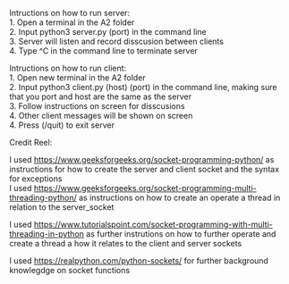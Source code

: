 Intructions on how to run server:<br />
    1. Open a terminal in the A2 folder <br />
    2. Input python3 server.py (port) in the command line <br />
    3. Server will listen and record disscusion between clients <br />
    4. Type ^C in the command line to terminate server<br />

Intructions on how to run client: <br />
    1. Open new terminal in the A2 folder <br />
    2. Input python3 client.py (host) (port) in the command line, making sure that you port and host are the same as the server <br />
    3. Follow instructions on screen for disscusions <br />
    4. Other client messages will be shown on screen <br />
    4. Press (/quit) to exit server <br />

Credit Reel: <br />

I used https://www.geeksforgeeks.org/socket-programming-python/ as instructions for how to create the server and client socket and the syntax for exceptions <br />
I used https://www.geeksforgeeks.org/socket-programming-multi-threading-python/ as instructions on how to create an operate a thread in relation to the server_socket <br />

I used https://www.tutorialspoint.com/socket-programming-with-multi-threading-in-python as further instrutions on how to further operate and create a thread a how it relates to the client and server sockets <br />

I used https://realpython.com/python-sockets/ for further background knowlegdge on socket functions <br />



